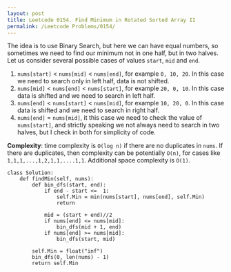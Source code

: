 ```yaml
---
layout: post
title: Leetcode 0154. Find Minimum in Rotated Sorted Array II
permalink: /Leetcode Problems/0154/
---
```


The idea is to use Binary Search, but here we can have equal numbers, so sometimes we need to find our minimum not in one half, but in two halves. Let us consider several possible cases of values `start`, `mid` and `end`.

1. `nums[start]` < `nums[mid]` < `nums[end]`, for example `0, 10, 20`. In this case we need to search only in left half, data is not shifted.
2. `nums[mid]` < `nums[end]` < `nums[start]`, for example `20, 0, 10`. In this case data is shifted and we need to search in left half.
3. `nums[end]` < `nums[start]` < `nums[mid]`, for example `10, 20, 0`. In this case data is shifted and we need to search in right half.
4. `nums[end]` = `nums[mid]`, it this case we need to check the value of `nums[start]`, and strictly speaking we not always need to search in two halves, but I check in both for simplicity of code.

**Complexity**: time complexity is `O(log n)` if there are no duplicates in `nums`. If there are duplicates, then complexity can be potentially `O(n)`, for cases like `1,1,1,...,1,2,1,1,....1,1`. Additional space complexity is `O(1)`.

```
class Solution:
    def findMin(self, nums):
        def bin_dfs(start, end):
            if end - start <=  1:
                self.Min = min(nums[start], nums[end], self.Min)
                return

            mid = (start + end)//2
            if nums[end] <= nums[mid]:
                bin_dfs(mid + 1, end)
            if nums[end] >= nums[mid]:
                bin_dfs(start, mid)
        
        self.Min = float("inf")
        bin_dfs(0, len(nums) - 1)
        return self.Min
```